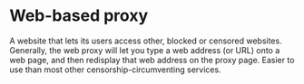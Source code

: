 [Title]: # (Proxy basado en web)
[Order]: # (133)

# Web-based proxy

A website that lets its users access other, blocked or censored websites. Generally, the web proxy will let you type a web address (or URL) onto a web page, and then redisplay that web address on the proxy page. Easier to use than most other censorship-circumventing services.